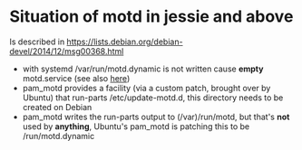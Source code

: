 # Situation of motd in jessie and above

Is described in https://lists.debian.org/debian-devel/2014/12/msg00368.html

  - with systemd /var/run/motd.dynamic is not written cause **empty** motd.service (see also [here](http://lists.freedesktop.org/archives/systemd-devel/2012-June/005417.html))
  - pam_motd provides a facility (via a custom patch, brought over by Ubuntu) that run-parts /etc/update-motd.d, this directory needs to be created on Debian
  - pam_motd writes the run-parts output to (/var)/run/motd, but that's **not** used by **anything**, Ubuntu's pam_motd is patching this to be /run/motd.dynamic
